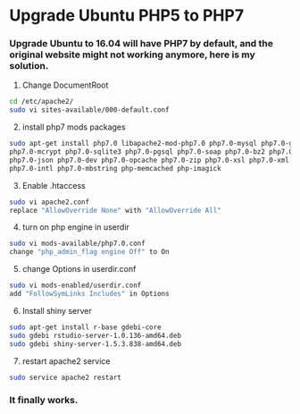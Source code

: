 # Upgrade Ubuntu PHP5 to PHP7

### Upgrade Ubuntu to 16.04 will have PHP7 by default, and the original website might not working anymore, here is my solution.
  1. Change DocumentRoot
  ``` sh
  cd /etc/apache2/
  sudo vi sites-available/000-default.conf
  ```
  2. install php7 mods packages
  ``` sh
  sudo apt-get install php7.0 libapache2-mod-php7.0 php7.0-mysql php7.0-gd \
  php7.0-mcrypt php7.0-sqlite3 php7.0-pgsql php7.0-soap php7.0-bz2 php7.0-curl \
  php7.0-json php7.0-dev php7.0-opcache php7.0-zip php7.0-xsl php7.0-xml \
  php7.0-intl php7.0-mbstring php-memcached php-imagick
  ```
  3. Enable .htaccess
  ``` sh
  sudo vi apache2.conf
  replace "AllowOverride None" with "AllowOverride All"
  ```
  4. turn on php engine in userdir
  ``` sh
  sudo vi mods-available/php7.0.conf
  change "php_admin_flag engine Off" to On
  ```
  5. change Options in userdir.conf
  ``` sh
  sudo vi mods-enabled/userdir.conf
  add "FollowSymLinks Includes" in Options
  ```
  6. Install shiny server
  ``` sh
  sudo apt-get install r-base gdebi-core
  sudo gdebi rstudio-server-1.0.136-amd64.deb
  sudo gdebi shiny-server-1.5.3.838-amd64.deb
  ```
  7. restart apache2 service
  ``` sh
  sudo service apache2 restart
  ```
### It finally works.
